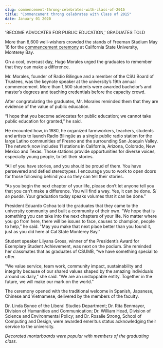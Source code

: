 ```yaml
---
slug: commencement-throng-celebrates-with-class-of-2015
title: "Commencement throng celebrates with Class of 2015"
date: January 01 2020
---
```


<p>'BECOME ADVOCATES FOR PUBLIC EDUCATION,' GRADUATES TOLD</p><p>More than 8,600 well&#45;wishers crowded the stands of Freeman Stadium May 16 for the <a href="https://www.tagboard.com/MBgrad15">commencement ceremony</a> at California State University, Monterey Bay.
</p><p>On a cool, overcast day, Hugo Morales urged the graduates to remember that they can make a difference.
</p><p>Mr. Morales, founder of Radio Bilingue and a member of the CSU Board of Trustees, was the keynote speaker at the university’s 19th annual commencement. More than 1,500 students were awarded bachelor’s and master’s degrees and teaching credentials before the capacity crowd.
</p><p>After congratulating the graduates, Mr. Morales reminded them that they are evidence of the value of public education.

“I hope that you become advocates for public education; we cannot take public education for granted,” he said.

He recounted how, in 1980, he organized farmworkers, teachers, students and artists to launch Radio Bilingüe as a single public radio station for the large Latino communities of Fresno and the surrounding San Joaquin Valley. The network now includes 11 stations in California, Arizona, Colorado, New Mexico and Texas. Those stations provide opportunities for diverse voices, especially young people, to tell their stories.

“All of you have stories, and you should be proud of them. You have persevered and defied stereotypes. I encourage you to work to open doors for those following behind you so they can tell their stories.
</p><p>“As you begin the next chapter of your life, please don’t let anyone tell you that you can’t make a difference. You will find a way. Yes, it can be done. <em>Si se puede</em>. Your graduation today speaks volumes that it can be done.”
</p><p>President Eduardo Ochoa told the graduates that they came to the university community and built a community of their own. “We hope that is something you can take into the next chapters of your life. No matter where you go from here, there will be issues to face, causes to champion, people to help,” he said. "May you make that next place better than you found it, just as you did here at Cal State Monterey Bay.”
</p><p>Student speaker Lilyana Gross, winner of the President’s Award for Exemplary Student Achievement, was next on the podium. She reminded her classmates that as graduates of CSUMB, “we have something special to offer.
</p><p>"We value service, team work, community impact, sustainability and integrity because of our shared values shaped by the amazing individuals around us daily,” she said. “We are an unstoppable entity. Together in the future, we will make our mark on the world.”
</p><p>The ceremony opened with the traditional welcome in Spanish, Japanese, Chinese and Vietnamese, delivered by the members of the faculty.
</p><p>Dr. Linda Bynoe of the Liberal Studies Department; Dr. Rita Benmayor, Division of Humanities and Communication; Dr. William Head, Division of Science and Environmental Policy; and Dr. Rosalie Strong, School of Computing and Design, were awarded emeritus status acknowledging their service to the university.
</p><p><em>Decorated mortarboards were popular with members of the graduating class.</em>
</p>

